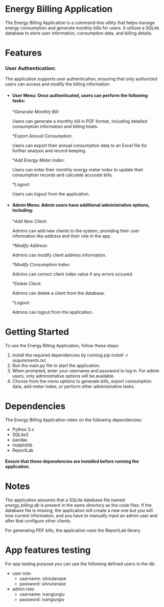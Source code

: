 # Energy Billing Application

The Energy Billing Application is a command-line utility that helps manage
energy consumption and generate monthly bills for users. It utilizes a SQLite 
database to store user information, consumption data, and billing details.

# Features

### User Authentication:

The application supports user authentication, ensuring that only authorized 
users can access and modify the billing information.

- #### User Menu: Once authenticated, users can perform the following tasks:

  **Generate Monthly Bill*:

  Users can generate a monthly bill in PDF format, including detailed 
  consumption information and billing totals.

  **Export Annual Consumption*:

  Users can export their annual consumption data to an Excel file for further 
  analysis and record-keeping.

  **Add Energy Meter Index*:

  Users can enter their monthly energy meter index to update their consumption 
  records and calculate accurate bills.

  **Logout*:

  Users can logout from the application.
- #### Admin Menu: Admin users have additional administrative options, including:

  **Add New Client*:

  Admins can add new clients to the system, providing their user information
  like address and their role in the app.

  **Modify Address*:

  Admins can modify client address information.

  **Modify Consumption Index*:

  Admins can correct client index value if any errors occured.

  **Delete Client*:

  Admins can delete a client from the database.

  **Logout*:

  Admins can logout from the application.

# Getting Started

To use the Energy Billing Application, follow these steps:

1. Install the required dependencies by running
   *pip install -r requirements.txt*.
2. Run the main.py file to start the application.
3. When prompted, enter your username and password to log in. 
   For admin users, only administrative options will be available.
4. Choose from the menu options to generate bills, export consumption data, 
   add meter index, or perform other administrative tasks.

# Dependencies

The Energy Billing Application relies on the following dependencies:

- Python 3.x
- SQLite3
- pandas
- matplotlib
- ReportLab

#### Ensure that these dependencies are installed before running the application.

# Notes

The application assumes that a SQLite database file named *energy_billing.db* 
is present in the same directory as the code files. If the database file is 
missing, the application will create a new one but you will lose current
information, and you have to manually input an admin user and after that
configure other clients.

For generating PDF bills, the application uses the ReportLab library.

# App features testing

For app testing purpose you can use the following defined users in the db:
- user role:
  - username: silviutanase
  - password: silviutanase
- admin role:
  - username: ivangiurgiu
  - password: ivangiurgiu